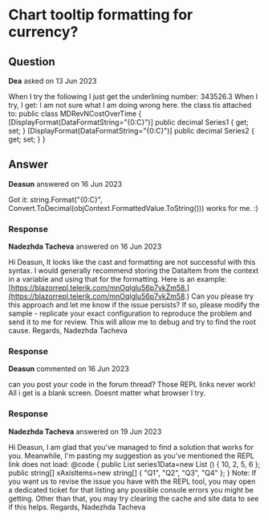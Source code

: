 # Chart tooltip formatting for currency?

## Question

**Dea** asked on 13 Jun 2023

When I try the following I just get the underlining number: 343526.3 <ChartSeriesTooltip Visible="true"> <Template> @(string.Format("{0:C2}", (context.FormattedValue as object))) </Template> </ChartSeriesTooltip> When I try, I get: <ChartSeriesTooltip Visible="true"> <Template> @(string.Format("{0:C2}", (context.DataItem as object))) </Template> </ChartSeriesTooltip> I am not sure what I am doing wrong here. the class tis attached to: public class MDRevNCostOverTime { [DisplayFormat(DataFormatString="{0:C}")] public decimal Series1 { get; set; } [DisplayFormat(DataFormatString="{0:C}")] public decimal Series2 { get; set; } }

## Answer

**Deasun** answered on 16 Jun 2023

Got it: string.Format("{0:C}", Convert.ToDecimal(objContext.FormattedValue.ToString())) works for me. :)

### Response

**Nadezhda Tacheva** answered on 16 Jun 2023

Hi Deasun, It looks like the cast and formatting are not successful with this syntax. I would generally recommend storing the DataItem from the context in a variable and using that for the formatting. Here is an example: [https://blazorrepl.telerik.com/mnOqlglu56p7vkZm58.](https://blazorrepl.telerik.com/mnOqlglu56p7vkZm58.) Can you please try this approach and let me know if the issue persists? If so, please modify the sample - replicate your exact configuration to reproduce the problem and send it to me for review. This will allow me to debug and try to find the root cause. Regards, Nadezhda Tacheva

### Response

**Deasun** commented on 16 Jun 2023

can you post your code in the forum thread? Those REPL links never work! All i get is a blank screen. Doesnt matter what browser I try.

### Response

**Nadezhda Tacheva** answered on 19 Jun 2023

Hi Deasun, I am glad that you've managed to find a solution that works for you. Meanwhile, I'm pasting my suggestion as you've mentioned the REPL link does not load: <TelerikChart> <ChartSeriesItems> <ChartSeries Type="ChartSeriesType.Line" Name="Product 1" Data="@series1Data"> <ChartSeriesTooltip Visible="true"> <Template> @{
var TooltipText=context.DataItem as object;
}
@(string.Format("{0:C2}", TooltipText)) </Template> </ChartSeriesTooltip> </ChartSeries> </ChartSeriesItems> <ChartCategoryAxes> <ChartCategoryAxis Categories="@xAxisItems"> </ChartCategoryAxis> </ChartCategoryAxes> <ChartTitle Text="Quarterly revenue per product"> </ChartTitle> <ChartLegend Position="ChartLegendPosition.Right"> </ChartLegend> </TelerikChart> @code {
public List <object> series1Data=new List <object> () { 10, 2, 5, 6 };
public string[] xAxisItems=new string[] { "Q1", "Q2", "Q3", "Q4" };
} Note: If you want us to revise the issue you have with the REPL tool, you may open a dedicated ticket for that listing any possible console errors you might be getting. Other than that, you may try clearing the cache and site data to see if this helps. Regards, Nadezhda Tacheva
